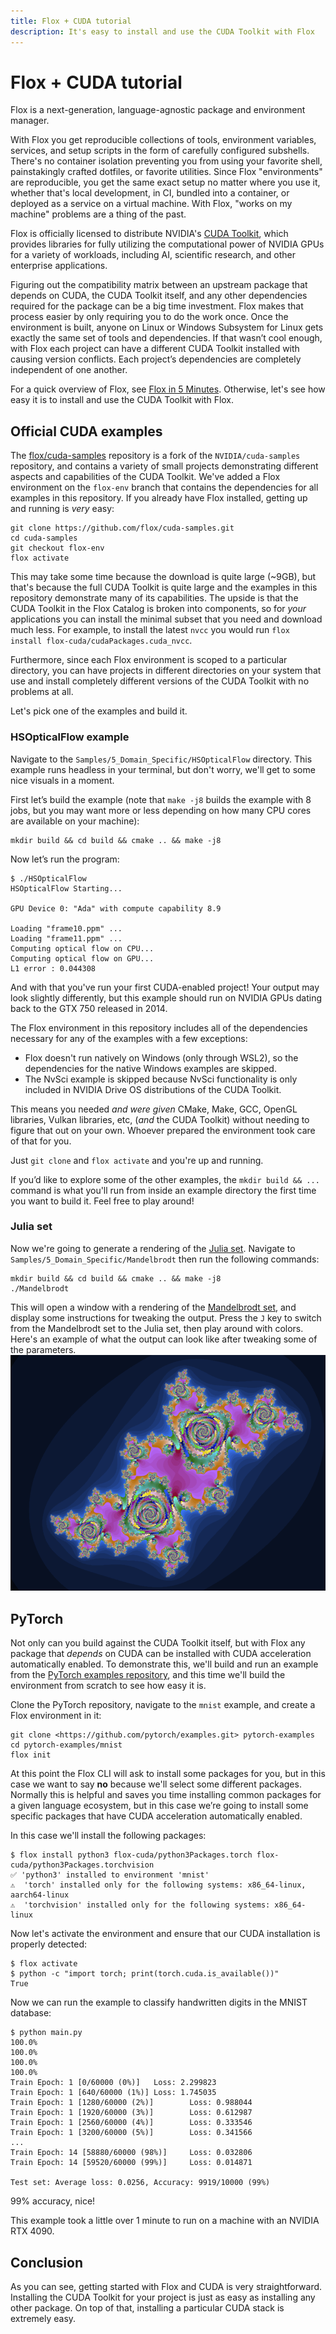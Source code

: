 ```yaml
---
title: Flox + CUDA tutorial
description: It's easy to install and use the CUDA Toolkit with Flox
---
```


# Flox + CUDA tutorial

Flox is a next-generation, language-agnostic package and environment manager.

With Flox you get reproducible collections of tools, environment variables, services, and setup scripts
in the form of carefully configured subshells.
There's no container isolation preventing you from using your favorite shell, painstakingly crafted
dotfiles, or favorite utilities.
Since Flox "environments" are reproducible, you get the same exact setup no matter where you use it,
whether that's local development, in CI, bundled into a container, or deployed as a service on a
virtual machine.
With Flox, "works on my machine" problems are a thing of the past.

Flox is officially licensed to distribute NVIDIA's [CUDA Toolkit](https://developer.nvidia.com/cuda-toolkit),
which provides libraries for fully utilizing the computational power of NVIDIA GPUs for a variety of
workloads, including AI, scientific research, and other enterprise applications.

Figuring out the compatibility matrix between an upstream package that depends on CUDA, the CUDA
Toolkit itself, and any other dependencies required for the package can be a big time investment.
Flox makes that process easier by only requiring you to do the work once.
Once the environment is built, anyone on Linux or Windows Subsystem for Linux gets exactly the same
set of tools and dependencies.
If that wasn’t cool enough, with Flox each project can have a different CUDA Toolkit installed with
causing version conflicts.
Each project’s dependencies are completely independent of one another.

For a quick overview of Flox, see [Flox in 5 Minutes](https://flox.dev/docs/flox-5-minutes/).
Otherwise, let's see how easy it is to install and use the CUDA Toolkit with Flox.

## Official CUDA examples

The [flox/cuda-samples](https://github.com/flox/cuda-samples) repository is a fork of the
`NVIDIA/cuda-samples` repository, and contains a variety of small projects demonstrating different
aspects and capabilities of the CUDA Toolkit.
We've added a Flox environment on the `flox-env` branch that contains the dependencies for all
examples in this repository.
If you already have Flox installed, getting up and running is *very* easy:

```{ .bash .copy }
git clone https://github.com/flox/cuda-samples.git
cd cuda-samples
git checkout flox-env
flox activate

```

This may take some time because the download is quite large (~9GB), but that's because the full CUDA
Toolkit is quite large and the examples in this repository demonstrate many of its capabilities.
The upside is that the CUDA Toolkit in the Flox Catalog is broken into components, so for *your*
applications you can install the minimal subset that you need and download much less.
For example, to install the latest `nvcc` you would run `flox install flox-cuda/cudaPackages.cuda_nvcc`.

Furthermore, since each Flox environment is scoped to a particular directory, you can have
projects in different directories on your system that use and install completely different
versions of the CUDA Toolkit with no problems at all.

Let's pick one of the examples and build it.

### HSOpticalFlow example

Navigate to the `Samples/5_Domain_Specific/HSOpticalFlow` directory.
This example runs headless in your terminal, but don't worry, we'll get to some nice visuals in a moment.

First let’s build the example (note that `make -j8` builds the example with 8 jobs, but you may want
more or less depending on how many CPU cores are available on your machine):

```console
mkdir build && cd build && cmake .. && make -j8
```

Now let’s run the program:

```console
$ ./HSOpticalFlow
HSOpticalFlow Starting...

GPU Device 0: "Ada" with compute capability 8.9

Loading "frame10.ppm" ...
Loading "frame11.ppm" ...
Computing optical flow on CPU...
Computing optical flow on GPU...
L1 error : 0.044308

```

And with that you've run your first CUDA-enabled project! Your output may look slightly differently,
but this example should run on NVIDIA GPUs dating back to the GTX 750 released in 2014.

The Flox environment in this repository includes all of the dependencies necessary for any of the
examples with a few exceptions:

- Flox doesn't run natively on Windows (only through WSL2), so the dependencies for the native
  Windows examples are skipped.
- The NvSci example is skipped because NvSci functionality is only included in NVIDIA Drive OS
  distributions of the CUDA Toolkit.

This means you needed *and were given* CMake, Make, GCC, OpenGL libraries, Vulkan libraries, etc,
(*and* the CUDA Toolkit) without needing to figure that out on your own. Whoever prepared the
environment took care of that for you.

Just `git clone` and `flox activate` and you're up and running.

If you’d like to explore some of the other examples, the `mkdir build && ...` command is what you'll
run from inside an example directory the first time you want to build it. Feel free to play around!

### Julia set

Now we're going to generate a rendering of the [Julia set](https://en.wikipedia.org/wiki/Julia_set).
Navigate to `Samples/5_Domain_Specific/Mandelbrodt` then run the following commands:

```{ .bash .copy }
mkdir build && cd build && cmake .. && make -j8
./Mandelbrodt

```

This will open a window with a rendering of the [Mandelbrodt set](https://en.wikipedia.org/wiki/Julia_set),
and display some instructions for tweaking the output.
Press the `J` key to switch from the Mandelbrodt set to the Julia set, then play around with colors.
Here's an example of what the output can look like after tweaking some of the parameters.
![julia_set.png](julia_set.png)

## PyTorch

Not only can you build against the CUDA Toolkit itself, but with Flox any package that *depends* on
CUDA can be installed with CUDA acceleration automatically enabled.
To demonstrate this, we'll build and run an example from the [PyTorch examples repository](https://github.com/pytorch/examples),
and this time we'll build the environment from scratch to see how easy it is.

Clone the PyTorch repository, navigate to the `mnist` example, and create a Flox environment in it:

```{ .bash .copy }
git clone <https://github.com/pytorch/examples.git> pytorch-examples
cd pytorch-examples/mnist
flox init

```

At this point the Flox CLI will ask to install some packages for you, but in this case we want to say
**no** because we'll select some different packages. Normally this is helpful and saves you time
installing common packages for a given language ecosystem, but in this case we’re going to install
some specific packages that have CUDA acceleration automatically enabled.

In this case we'll install the following packages:

```console
$ flox install python3 flox-cuda/python3Packages.torch flox-cuda/python3Packages.torchvision
✅ 'python3' installed to environment 'mnist'
⚠️  'torch' installed only for the following systems: x86_64-linux, aarch64-linux
⚠️  'torchvision' installed only for the following systems: x86_64-linux

```

Now let's activate the environment and ensure that our CUDA installation is properly detected:

```console
$ flox activate
$ python -c "import torch; print(torch.cuda.is_available())"
True

```

Now we can run the example to classify handwritten digits in the MNIST database:

```console
$ python main.py
100.0%
100.0%
100.0%
100.0%
Train Epoch: 1 [0/60000 (0%)]   Loss: 2.299823
Train Epoch: 1 [640/60000 (1%)] Loss: 1.745035
Train Epoch: 1 [1280/60000 (2%)]        Loss: 0.988044
Train Epoch: 1 [1920/60000 (3%)]        Loss: 0.612987
Train Epoch: 1 [2560/60000 (4%)]        Loss: 0.333546
Train Epoch: 1 [3200/60000 (5%)]        Loss: 0.341566
...
Train Epoch: 14 [58880/60000 (98%)]     Loss: 0.032806
Train Epoch: 14 [59520/60000 (99%)]     Loss: 0.014871

Test set: Average loss: 0.0256, Accuracy: 9919/10000 (99%)

```

99% accuracy, nice!

This example took a little over 1 minute to run on a machine with an NVIDIA RTX 4090.

## Conclusion

As you can see, getting started with Flox and CUDA is very straightforward.
Installing the CUDA Toolkit for your project is just as easy as installing any other package.
On top of that, installing a particular CUDA stack is extremely easy.
